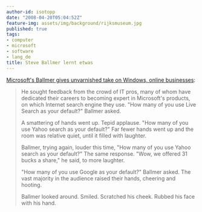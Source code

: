 ```yaml
---
author-id: isotopp
date: "2008-04-20T05:04:52Z"
feature-img: assets/img/background/rijksmuseum.jpg
published: true
tags:
- computer
- microsoft
- software
- lang_de
title: Steve Ballmer lernt etwas
---
```


[Microsoft's Ballmer gives unvarnished take on Windows, online businesses](http://blog.seattletimes.nwsource.com/techtracks/2008/04/microsoft_ceo_steve_ballmer_spoke.html):

> He sought feedback from the crowd of IT pros, many of whom have dedicated
> their careers to becoming expert in Microsoft's products, on which
> Internet search engine they use. "How many of you use Live Search as your
> default?" Ballmer asked. 
> 
> A smattering of hands went up. Tepid applause. "How many of you use Yahoo
> search as your default?" Far fewer hands went up and the room was relative
> quiet, until it filled with laughter. 
> 
> Ballmer, trying again, louder this time, "How many of you use Yahoo search
> as your default?" The same response. "Wow, we offered 31 bucks a share," he
> said, to more laughter. 
>
> "How many of you use Google as your default?" Ballmer asked. The vast
> majority in the audience raised their hands, cheering and hooting. 
>
> Ballmer looked around. Smiled. Scratched his cheek. Rubbed his face with
> his hand.

